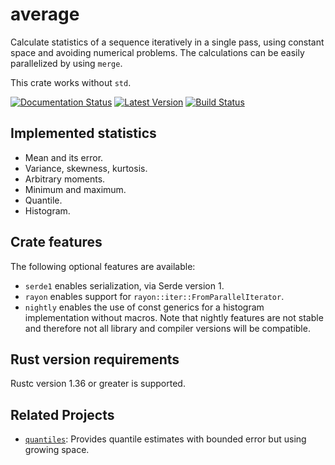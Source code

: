 # average

Calculate statistics of a sequence iteratively in a single pass, using
constant space and avoiding numerical problems. The calculations can be
easily parallelized by using `merge`.

This crate works without `std`.

[![Documentation Status]][docs.rs]
[![Latest Version]][crates.io]
[![Build Status]][travis]

[Documentation Status]: https://docs.rs/average/badge.svg
[docs.rs]: https://docs.rs/average
[Build Status]: https://travis-ci.org/vks/average.svg?branch=master
[travis]: https://travis-ci.org/vks/average
[Latest Version]: https://img.shields.io/crates/v/average.svg
[crates.io]: https://crates.io/crates/average


## Implemented statistics

* Mean and its error.
* Variance, skewness, kurtosis.
* Arbitrary moments.
* Minimum and maximum.
* Quantile.
* Histogram.


## Crate features

The following optional features are available:

* `serde1` enables serialization, via Serde version 1.
* `rayon` enables support for `rayon::iter::FromParallelIterator`.
* `nightly` enables the use of const generics for a histogram implementation
  without macros. Note that nightly features are not stable and therefore not
  all library and compiler versions will be compatible.


## Rust version requirements

Rustc version 1.36 or greater is supported.


## Related Projects

* [`quantiles`](https://crates.io/crates/quantiles):
  Provides quantile estimates with bounded error but using growing space.
